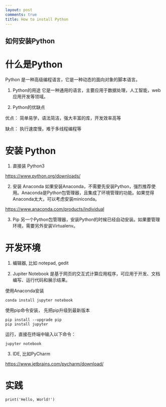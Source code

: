 ```yaml
---
layout: post
comments: true
title: How to install Python
---
```


## 如何安装Python

# 什么是Python

Python 是一种高级编程语言，它是一种动态的面向对象的脚本语言。

1. Python的用途
它是一种通用的语言，主要应用于数据处理，人工智能，web应用开发等领域。

2. Python的优缺点

优点： 简单易学，语法简洁，强大丰富的库，开发效率高等

缺点： 执行速度慢，难于多线程编程等

# 安装 Python

1. 直接装 Python3

<https://www.python.org/downloads/>

2. 安装 Anaconda
如果安装Anaconda，不需要先安装Python，强烈推荐使用。Anaconda是Python包管理器，且集成了环境管理的功能。如果觉得Anaconda太大，可以考虑安装miniconda。

<https://www.anaconda.com/products/individual> 

3. Pip
另一个Python包管理器，安装Python的时候已经自动安装。如果要管理环境，需要另外安装Virtualenv。

# 开发环境

1. 编辑器, 比如 notepad, gedit

2. Jupiter Notebook
是基于网页的交互式计算应用程序，可应用于开发、文档编写、运行代码和展示结果。

使用Anaconda安装

```
conda install jupyter notebook
```

使用pip命令安装， 先把pip升级到最新版本

```
pip install --upgrade pip
pip install jupyter
```

运行，直接在终端中输入以下命令：
```
jupyter notebook
```

3. IDE, 比如PyCharm

<https://www.jetbrains.com/pycharm/download/>

# 实践
```
print('Hello, World!')
```
